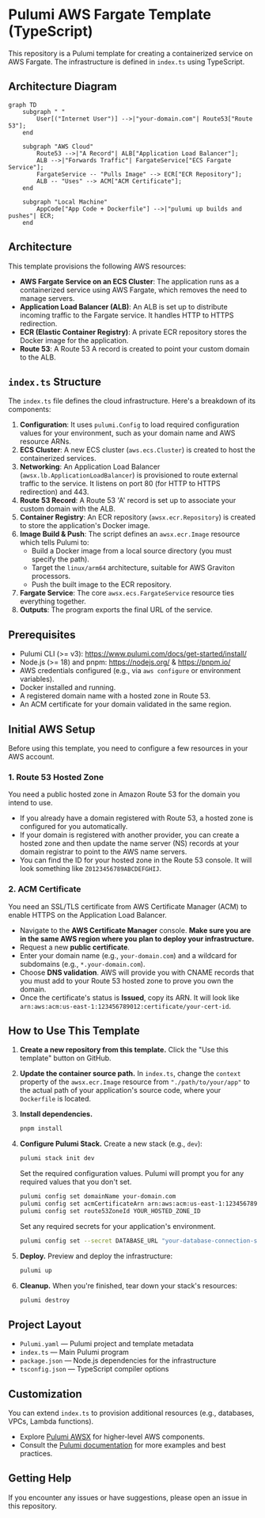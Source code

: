 # Pulumi AWS Fargate Template (TypeScript)

This repository is a Pulumi template for creating a containerized service on AWS Fargate. The infrastructure is defined in `index.ts` using TypeScript.

## Architecture Diagram

```mermaid
graph TD
    subgraph " "
        User[("Internet User")] -->|"your-domain.com"| Route53["Route 53"];
    end

    subgraph "AWS Cloud"
        Route53 -->|"A Record"| ALB["Application Load Balancer"];
        ALB -->|"Forwards Traffic"| FargateService["ECS Fargate Service"];
        FargateService -- "Pulls Image" --> ECR["ECR Repository"];
        ALB -- "Uses" --> ACM["ACM Certificate"];
    end

    subgraph "Local Machine"
        AppCode["App Code + Dockerfile"] -->|"pulumi up builds and pushes"| ECR;
    end
```

## Architecture

This template provisions the following AWS resources:

-   **AWS Fargate Service on an ECS Cluster**: The application runs as a containerized service using AWS Fargate, which removes the need to manage servers.
-   **Application Load Balancer (ALB)**: An ALB is set up to distribute incoming traffic to the Fargate service. It handles HTTP to HTTPS redirection.
-   **ECR (Elastic Container Registry)**: A private ECR repository stores the Docker image for the application.
-   **Route 53**: A Route 53 A record is created to point your custom domain to the ALB.

## `index.ts` Structure

The `index.ts` file defines the cloud infrastructure. Here's a breakdown of its components:

1.  **Configuration**: It uses `pulumi.Config` to load required configuration values for your environment, such as your domain name and AWS resource ARNs.
2.  **ECS Cluster**: A new ECS cluster (`aws.ecs.Cluster`) is created to host the containerized services.
3.  **Networking**: An Application Load Balancer (`awsx.lb.ApplicationLoadBalancer`) is provisioned to route external traffic to the service. It listens on port 80 (for HTTP to HTTPS redirection) and 443.
4.  **Route 53 Record**: A Route 53 'A' record is set up to associate your custom domain with the ALB.
5.  **Container Registry**: An ECR repository (`awsx.ecr.Repository`) is created to store the application's Docker image.
6.  **Image Build & Push**: The script defines an `awsx.ecr.Image` resource which tells Pulumi to:
    -   Build a Docker image from a local source directory (you must specify the path).
    -   Target the `linux/arm64` architecture, suitable for AWS Graviton processors.
    -   Push the built image to the ECR repository.
7.  **Fargate Service**: The core `awsx.ecs.FargateService` resource ties everything together.
8.  **Outputs**: The program exports the final URL of the service.

## Prerequisites

-   Pulumi CLI (>= v3): https://www.pulumi.com/docs/get-started/install/
-   Node.js (>= 18) and pnpm: https://nodejs.org/ & https://pnpm.io/
-   AWS credentials configured (e.g., via `aws configure` or environment variables).
-   Docker installed and running.
-   A registered domain name with a hosted zone in Route 53.
-   An ACM certificate for your domain validated in the same region.

## Initial AWS Setup

Before using this template, you need to configure a few resources in your AWS account.

### 1. Route 53 Hosted Zone

You need a public hosted zone in Amazon Route 53 for the domain you intend to use.

-   If you already have a domain registered with Route 53, a hosted zone is configured for you automatically.
-   If your domain is registered with another provider, you can create a hosted zone and then update the name server (NS) records at your domain registrar to point to the AWS name servers.
-   You can find the ID for your hosted zone in the Route 53 console. It will look something like `Z0123456789ABCDEFGHIJ`.

### 2. ACM Certificate

You need an SSL/TLS certificate from AWS Certificate Manager (ACM) to enable HTTPS on the Application Load Balancer.

-   Navigate to the **AWS Certificate Manager** console. **Make sure you are in the same AWS region where you plan to deploy your infrastructure.**
-   Request a new **public certificate**.
-   Enter your domain name (e.g., `your-domain.com`) and a wildcard for subdomains (e.g., `*.your-domain.com`).
-   Choose **DNS validation**. AWS will provide you with CNAME records that you must add to your Route 53 hosted zone to prove you own the domain.
-   Once the certificate's status is **Issued**, copy its ARN. It will look like `arn:aws:acm:us-east-1:123456789012:certificate/your-cert-id`.

## How to Use This Template

1.  **Create a new repository from this template.**
    Click the "Use this template" button on GitHub.

2.  **Update the container source path.**
    In `index.ts`, change the `context` property of the `awsx.ecr.Image` resource from `"./path/to/your/app"` to the actual path of your application's source code, where your `Dockerfile` is located.

3.  **Install dependencies.**
    ```bash
    pnpm install
    ```

4.  **Configure Pulumi Stack.**
    Create a new stack (e.g., `dev`):
    ```bash
    pulumi stack init dev
    ```
    Set the required configuration values. Pulumi will prompt you for any required values that you don't set.
    ```bash
    pulumi config set domainName your-domain.com
    pulumi config set acmCertificateArn arn:aws:acm:us-east-1:123456789012:certificate/your-cert-id
    pulumi config set route53ZoneId YOUR_HOSTED_ZONE_ID
    ```
    Set any required secrets for your application's environment.
    ```bash
    pulumi config set --secret DATABASE_URL "your-database-connection-string"
    ```

5.  **Deploy.**
    Preview and deploy the infrastructure:
    ```bash
    pulumi up
    ```

6.  **Cleanup.**
    When you're finished, tear down your stack's resources:
    ```bash
    pulumi destroy
    ```

## Project Layout

- `Pulumi.yaml` — Pulumi project and template metadata
- `index.ts` — Main Pulumi program
- `package.json` — Node.js dependencies for the infrastructure
- `tsconfig.json` — TypeScript compiler options

## Customization

You can extend `index.ts` to provision additional resources (e.g., databases, VPCs, Lambda functions).

- Explore [Pulumi AWSX](https://www.pulumi.com/docs/reference/pkg/awsx/) for higher-level AWS components.
- Consult the [Pulumi documentation](https://www.pulumi.com/docs/) for more examples and best practices.

## Getting Help

If you encounter any issues or have suggestions, please open an issue in this repository.